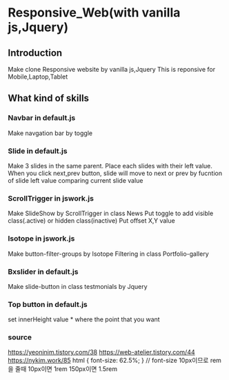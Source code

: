 # **Responsive_Web(with vanilla js,Jquery)**

## Introduction

Make clone Responsive website by vanilla js,Jquery
This is reponsive for Mobile,Laptop,Tablet

## What kind of skills

### Navbar in default.js

Make navgation bar by toggle

### Slide in default.js

Make 3 slides in the same parent.
Place each slides with their left value.
When you click next,prev button,
slide will move to next or prev by fucntion of slide left value comparing current slide value

### ScrollTrigger in jswork.js

Make SlideShow by ScrollTrigger in class News
Put toggle to add visible class(.active) or hidden class(inactive)
Put offset X,Y value

### Isotope in jswork.js

Make button-filter-groups by Isotope Filtering in class Portfolio-gallery

### Bxslider in default.js

Make slide-button in class testmonials by Jquery

### Top button in default.js

set innerHeight value \* where the point that you want

### source
https://yeoninim.tistory.com/38
https://web-atelier.tistory.com/44
https://nykim.work/85
html { font-size: 62.5%; } // font-size 10px이므로
rem을 줄때 10px이면 1rem 150px이면 1.5rem


